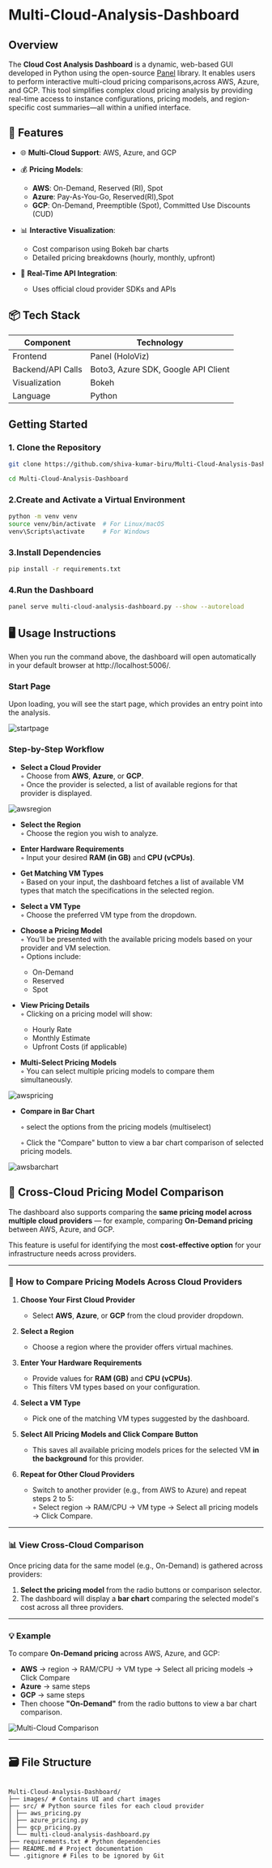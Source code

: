# Multi-Cloud-Analysis-Dashboard

## Overview

The **Cloud Cost Analysis Dashboard** is a dynamic, web-based GUI developed in Python using the open-source [Panel](https://panel.holoviz.org/) library. It enables users to perform interactive multi-cloud pricing comparisons,across AWS, Azure, and GCP. This tool simplifies complex cloud pricing analysis by providing real-time access to instance configurations, pricing models, and region-specific cost summaries—all within a unified interface.


## 🔧 Features

- 🌐 **Multi-Cloud Support**: AWS, Azure, and GCP

- 💰 **Pricing Models**:
  - **AWS**: On-Demand, Reserved (RI), Spot
  - **Azure**: Pay-As-You-Go, Reserved(RI),Spot
  - **GCP**: On-Demand, Preemptible (Spot), Committed Use Discounts (CUD)
- 📊 **Interactive Visualization**:
  - Cost comparison using Bokeh bar charts
  - Detailed pricing breakdowns (hourly, monthly, upfront)
- 🔄 **Real-Time API Integration**:
  - Uses official cloud provider SDKs and APIs


## 📦 Tech Stack

| Component        | Technology        |
|------------------|------------------|
| Frontend         | Panel (HoloViz)  |
| Backend/API Calls| Boto3, Azure SDK, Google API Client |
| Visualization    | Bokeh            |
| Language         | Python           |


## Getting Started

### 1. Clone the Repository

```bash
git clone https://github.com/shiva-kumar-biru/Multi-Cloud-Analysis-Dashboard.git
```
```bash
cd Multi-Cloud-Analysis-Dashboard
```

### 2.Create and Activate a Virtual Environment

```bash
python -m venv venv
source venv/bin/activate  # For Linux/macOS
venv\Scripts\activate     # For Windows
```

### 3.Install Dependencies

```bash
pip install -r requirements.txt
```

### 4.Run the Dashboard

```bash
panel serve multi-cloud-analysis-dashboard.py --show --autoreload
```

## 🖥️ Usage Instructions
When you run the command above, the dashboard will open automatically in your default browser at http://localhost:5006/.

### Start Page
Upon loading, you will  see the start page, which provides an entry point into the analysis.

![startpage](https://github.com/shiva-kumar-biru/Multi-Cloud-Analysis-Dashboard/blob/main/images/start_page.png)

### Step-by-Step Workflow

- **Select a Cloud Provider**  
  ◦ Choose from **AWS**, **Azure**, or **GCP**.  
  ◦ Once the provider is selected, a list of available regions for that provider is displayed.

![awsregion](https://github.com/shiva-kumar-biru/Multi-Cloud-Analysis-Dashboard/blob/main/images/aws_regions.png)

- **Select the Region**  
  ◦ Choose the region you wish to analyze.

- **Enter Hardware Requirements**  
  ◦ Input your desired **RAM (in GB)** and **CPU (vCPUs)**.

- **Get Matching VM Types**  
  ◦ Based on your input, the dashboard fetches a list of available VM types that match the specifications in the selected region.

- **Select a VM Type**  
  ◦ Choose the preferred VM type from the dropdown.

- **Choose a Pricing Model**  
  ◦ You’ll be presented with the available pricing models based on your provider and VM selection.  
  ◦ Options include:
    - On-Demand  
    - Reserved  
    - Spot  

- **View Pricing Details**  
  ◦ Clicking on a pricing model will show:
    - Hourly Rate  
    - Monthly Estimate  
    - Upfront Costs (if applicable)

- **Multi-Select Pricing Models**  
  ◦ You can select multiple pricing models to compare them simultaneously.


![awspricing](https://github.com/shiva-kumar-biru/Multi-Cloud-Analysis-Dashboard/blob/main/images/aws_pricing.png)

- **Compare in Bar Chart**  

  ◦ select the options from the pricing models (multiselect)
  
  ◦ Click the "Compare" button to view a bar chart comparison of selected pricing models.

![awsbarchart](https://github.com/shiva-kumar-biru/Multi-Cloud-Analysis-Dashboard/blob/main/images/aws_barchart.png)


## 🔁 Cross-Cloud Pricing Model Comparison

The dashboard also supports comparing the **same pricing model across multiple cloud providers** — for example, comparing **On-Demand pricing** between AWS, Azure, and GCP.

This feature is useful for identifying the most **cost-effective option** for your infrastructure needs across providers.

---

### 📌 How to Compare Pricing Models Across Cloud Providers

1. **Choose Your First Cloud Provider**  
   - Select **AWS**, **Azure**, or **GCP** from the cloud provider dropdown.

2. **Select a Region**  
   - Choose a region where the provider offers virtual machines.

3. **Enter Your Hardware Requirements**  
   - Provide values for **RAM (GB)** and **CPU (vCPUs)**.  
   - This filters VM types based on your configuration.

4. **Select a VM Type**  
   - Pick one of the matching VM types suggested by the dashboard.

5. **Select All Pricing Models and Click Compare Button**  
   - This saves all available pricing models prices for the selected VM **in the background** for this provider.

6. **Repeat for Other Cloud Providers**  
   - Switch to another provider (e.g., from AWS to Azure) and repeat steps 2 to 5:  
     ◦ Select region → RAM/CPU → VM type → Select all pricing models → Click Compare.

---

### 📊 View Cross-Cloud Comparison

Once pricing data for the same model (e.g., On-Demand) is gathered across providers:

1. **Select the pricing model** from the radio buttons or comparison selector.
2. The dashboard will display a **bar chart** comparing the selected model's cost across all three providers.

---

### 💡 Example

To compare **On-Demand pricing** across AWS, Azure, and GCP:

- **AWS** → region → RAM/CPU → VM type → Select all pricing models → Click Compare  
- **Azure** → same steps  
- **GCP** → same steps  
- Then choose **"On-Demand"** from the radio buttons to view a bar chart comparison.

![Multi-Cloud Comparison](https://github.com/shiva-kumar-biru/Multi-Cloud-Analysis-Dashboard/blob/main/images/multi%20cloud.png)

---

## 🗃️ File Structure

```

Multi-Cloud-Analysis-Dashboard/
├── images/ # Contains UI and chart images
├── src/ # Python source files for each cloud provider
│ ├── aws_pricing.py
│ ├── azure_pricing.py
│ ├── gcp_pricing.py
│ └── multi-cloud-analysis-dashboard.py
├── requirements.txt # Python dependencies
├── README.md # Project documentation
└── .gitignore # Files to be ignored by Git

```



